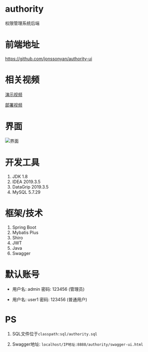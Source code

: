 # authority

权限管理系统后端

# 前端地址

https://github.com/jonssonyan/authority-ui

# 相关视频

[演示视频](https://www.bilibili.com/video/BV1DK4y1S7h7)

[部署视频](https://www.bilibili.com/video/BV1kV411s7N2)

# 界面

![界面](https://img-blog.csdnimg.cn/e4dbdb7c212745358db75b0231af3d35.png)

# 开发工具

1. JDK 1.8
2. IDEA 2019.3.5
3. DataGrip 2019.3.5
4. MySQL 5.7.29

# 框架/技术

1. Spring Boot
2. Mybatis Plus
3. Shiro
4. JWT
5. Java
6. Swagger

# 默认账号

- 用户名: admin 密码: 123456 (管理员)

- 用户名: user1 密码: 123456 (普通用户)

# PS

1. SQL文件位于`classpath:sql/authority.sql`

2. Swagger地址: `localhost/IP地址:8888/authority/swagger-ui.html`

